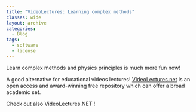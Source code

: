 ```yaml
---
title: "VideoLectures: Learning complex methods"
classes: wide
layout: archive
categories:
  - Blog
tags:
  - software
  - license
---
```

Learn complex methods and physics principles is much more fun now!

A good alternative for educational videos lectures! [VideoLectures.net](http://videolectures.net/) is an open access and award-winning free repository which can offer a broad academic set.

Check out also VideoLectures.NET !